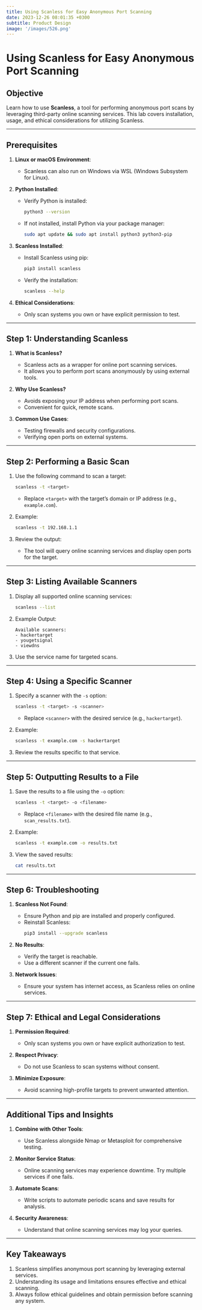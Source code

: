 ```yaml
---
title: Using Scanless for Easy Anonymous Port Scanning
date: 2023-12-26 08:01:35 +0300
subtitle: Product Design
image: '/images/526.png'
---
```

# Using Scanless for Easy Anonymous Port Scanning

## **Objective**
Learn how to use **Scanless**, a tool for performing anonymous port scans by leveraging third-party online scanning services. This lab covers installation, usage, and ethical considerations for utilizing Scanless.

---

## **Prerequisites**
1. **Linux or macOS Environment**:
   - Scanless can also run on Windows via WSL (Windows Subsystem for Linux).

2. **Python Installed**:
   - Verify Python is installed:
     ```bash
     python3 --version
     ```
   - If not installed, install Python via your package manager:
     ```bash
     sudo apt update && sudo apt install python3 python3-pip
     ```

3. **Scanless Installed**:
   - Install Scanless using pip:
     ```bash
     pip3 install scanless
     ```
   - Verify the installation:
     ```bash
     scanless --help
     ```

4. **Ethical Considerations**:
   - Only scan systems you own or have explicit permission to test.

---

## **Step 1: Understanding Scanless**
1. **What is Scanless?**
   - Scanless acts as a wrapper for online port scanning services.
   - It allows you to perform port scans anonymously by using external tools.

2. **Why Use Scanless?**
   - Avoids exposing your IP address when performing port scans.
   - Convenient for quick, remote scans.

3. **Common Use Cases**:
   - Testing firewalls and security configurations.
   - Verifying open ports on external systems.

---

## **Step 2: Performing a Basic Scan**
1. Use the following command to scan a target:
   ```bash
   scanless -t <target>
   ```
   - Replace `<target>` with the target’s domain or IP address (e.g., `example.com`).

2. Example:
   ```bash
   scanless -t 192.168.1.1
   ```

3. Review the output:
   - The tool will query online scanning services and display open ports for the target.

---

## **Step 3: Listing Available Scanners**
1. Display all supported online scanning services:
   ```bash
   scanless --list
   ```
2. Example Output:
   ```
   Available scanners:
   - hackertarget
   - yougetsignal
   - viewdns
   ```

3. Use the service name for targeted scans.

---

## **Step 4: Using a Specific Scanner**
1. Specify a scanner with the `-s` option:
   ```bash
   scanless -t <target> -s <scanner>
   ```
   - Replace `<scanner>` with the desired service (e.g., `hackertarget`).

2. Example:
   ```bash
   scanless -t example.com -s hackertarget
   ```

3. Review the results specific to that service.

---

## **Step 5: Outputting Results to a File**
1. Save the results to a file using the `-o` option:
   ```bash
   scanless -t <target> -o <filename>
   ```
   - Replace `<filename>` with the desired file name (e.g., `scan_results.txt`).

2. Example:
   ```bash
   scanless -t example.com -o results.txt
   ```

3. View the saved results:
   ```bash
   cat results.txt
   ```

---

## **Step 6: Troubleshooting**
1. **Scanless Not Found**:
   - Ensure Python and pip are installed and properly configured.
   - Reinstall Scanless:
     ```bash
     pip3 install --upgrade scanless
     ```

2. **No Results**:
   - Verify the target is reachable.
   - Use a different scanner if the current one fails.

3. **Network Issues**:
   - Ensure your system has internet access, as Scanless relies on online services.

---

## **Step 7: Ethical and Legal Considerations**
1. **Permission Required**:
   - Only scan systems you own or have explicit authorization to test.

2. **Respect Privacy**:
   - Do not use Scanless to scan systems without consent.

3. **Minimize Exposure**:
   - Avoid scanning high-profile targets to prevent unwanted attention.

---

## **Additional Tips and Insights**
1. **Combine with Other Tools**:
   - Use Scanless alongside Nmap or Metasploit for comprehensive testing.

2. **Monitor Service Status**:
   - Online scanning services may experience downtime. Try multiple services if one fails.

3. **Automate Scans**:
   - Write scripts to automate periodic scans and save results for analysis.

4. **Security Awareness**:
   - Understand that online scanning services may log your queries.

---

## **Key Takeaways**
1. Scanless simplifies anonymous port scanning by leveraging external services.
2. Understanding its usage and limitations ensures effective and ethical scanning.
3. Always follow ethical guidelines and obtain permission before scanning any system.
